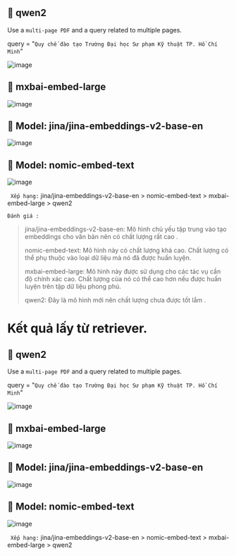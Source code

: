 ## :rocket:  qwen2
          
Use a `multi-page PDF` and a query related to multiple pages.

query = "`Quy chế đào tạo Trường Đại học Sư phạm Kỹ thuật TP. Hồ Chí Minh`"

![image](https://github.com/user-attachments/assets/1ce980b6-8983-4c65-a8bc-182232c56ec6)

## :rocket:  mxbai-embed-large

![image](https://github.com/user-attachments/assets/a11c176e-8655-486b-b9c0-f6259ac01f64)


## :rocket:  Model: jina/jina-embeddings-v2-base-en

![image](https://github.com/user-attachments/assets/1f5b0423-a62e-4a7f-97f3-86fdb14d8a00)


## :rocket:  Model:  nomic-embed-text

![image](https://github.com/user-attachments/assets/f2bf1704-6526-4b61-94c2-8d1832d1dd91)

` Xếp hạng:`   jina/jina-embeddings-v2-base-en  >  nomic-embed-text  >  mxbai-embed-large  >  qwen2


`Đánh giá :` 
> jina/jina-embeddings-v2-base-en: Mô hình chủ yếu tập trung vào tạo embeddings cho văn bản nên có chất lượng rất cao  .
> 
> nomic-embed-text: Mô hình này có chất lượng khá cao. Chất lượng có thể phụ thuộc vào loại dữ liệu mà nó đã được huấn luyện.
> 
>  mxbai-embed-large: Mô hình này  được sử dụng cho các tác vụ cần độ chính xác cao. Chất lượng của nó có thể cao hơn nếu được huấn luyện trên tập dữ liệu phong phú.
> 
>  qwen2: Đây là mô hình mới nên chất lượng chưa được tốt lắm . 


# Kết quả lấy từ retriever.

## :rocket:  qwen2
          
Use a `multi-page PDF` and a query related to multiple pages.

query = "`Quy chế đào tạo Trường Đại học Sư phạm Kỹ thuật TP. Hồ Chí Minh`"

![image](https://github.com/user-attachments/assets/44acfc6a-b9d4-4703-98f0-3c274510bd57)



## :rocket:  mxbai-embed-large

![image](https://github.com/user-attachments/assets/04004312-512e-4314-a473-4f23acba298e)




## :rocket:  Model: jina/jina-embeddings-v2-base-en

![image](https://github.com/user-attachments/assets/3ff96a0c-4bf9-43fb-8956-762dcdf51144)





## :rocket:  Model:  nomic-embed-text

![image](https://github.com/user-attachments/assets/58214151-0149-4ad3-9789-3f31f02b5638)


` Xếp hạng:`   jina/jina-embeddings-v2-base-en  >  nomic-embed-text  >  mxbai-embed-large  >  qwen2

